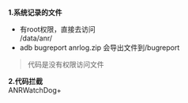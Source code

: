 **1.系统记录的文件**
- 有root权限，直接去访问  
/data/anr/
- adb bugreport anrlog.zip
会导出文件到/bugreport

> 代码是没有权限访问文件

**2.代码拦截**  
ANRWatchDog+

